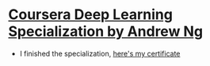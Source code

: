 # [Coursera Deep Learning Specialization by Andrew Ng](https://www.coursera.org/specializations/deep-learning) 

* I finished the specialization, [here's my certificate](https://www.coursera.org/account/accomplishments/specialization/5SS8AXGXSN3S)
